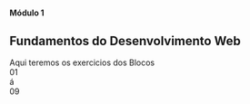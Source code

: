 #### Módulo 1
## Fundamentos do Desenvolvimento Web
Aqui teremos os exercicios dos Blocos <br>01</br> á <br>09</br>